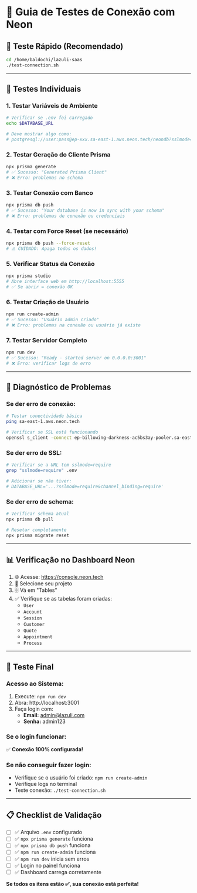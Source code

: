 # 🧪 Guia de Testes de Conexão com Neon

## 🚀 **Teste Rápido (Recomendado)**
```bash
cd /home/baldochi/lazuli-saas
./test-connection.sh
```

---

## 🔧 **Testes Individuais**

### **1. Testar Variáveis de Ambiente**
```bash
# Verificar se .env foi carregado
echo $DATABASE_URL

# Deve mostrar algo como:
# postgresql://user:pass@ep-xxx.sa-east-1.aws.neon.tech/neondb?sslmode=require
```

### **2. Testar Geração do Cliente Prisma**
```bash
npx prisma generate
# ✅ Sucesso: "Generated Prisma Client"
# ❌ Erro: problemas no schema
```

### **3. Testar Conexão com Banco**
```bash
npx prisma db push
# ✅ Sucesso: "Your database is now in sync with your schema"
# ❌ Erro: problemas de conexão ou credenciais
```

### **4. Testar com Force Reset (se necessário)**
```bash
npx prisma db push --force-reset
# ⚠️ CUIDADO: Apaga todos os dados!
```

### **5. Verificar Status da Conexão**
```bash
npx prisma studio
# Abre interface web em http://localhost:5555
# ✅ Se abrir = conexão OK
```

### **6. Testar Criação de Usuário**
```bash
npm run create-admin
# ✅ Sucesso: "Usuário admin criado"
# ❌ Erro: problemas na conexão ou usuário já existe
```

### **7. Testar Servidor Completo**
```bash
npm run dev
# ✅ Sucesso: "Ready - started server on 0.0.0.0:3001"
# ❌ Erro: verificar logs de erro
```

---

## 🐛 **Diagnóstico de Problemas**

### **Se der erro de conexão:**
```bash
# Testar conectividade básica
ping sa-east-1.aws.neon.tech

# Verificar se SSL está funcionando
openssl s_client -connect ep-billowing-darkness-ac5bs3ay-pooler.sa-east-1.aws.neon.tech:5432 -servername ep-billowing-darkness-ac5bs3ay-pooler.sa-east-1.aws.neon.tech
```

### **Se der erro de SSL:**
```bash
# Verificar se a URL tem sslmode=require
grep "sslmode=require" .env

# Adicionar se não tiver:
# DATABASE_URL='...?sslmode=require&channel_binding=require'
```

### **Se der erro de schema:**
```bash
# Verificar schema atual
npx prisma db pull

# Resetar completamente
npx prisma migrate reset
```

---

## 📊 **Verificação no Dashboard Neon**

1. 🌐 Acesse: https://console.neon.tech
2. 📁 Selecione seu projeto
3. 🗄️ Vá em "Tables" 
4. ✅ Verifique se as tabelas foram criadas:
   - `User`
   - `Account` 
   - `Session`
   - `Customer`
   - `Quote`
   - `Appointment`
   - `Process`

---

## 🎯 **Teste Final**

### **Acesso ao Sistema:**
1. Execute: `npm run dev`
2. Abra: http://localhost:3001
3. Faça login com:
   - **Email:** admin@lazuli.com
   - **Senha:** admin123

### **Se o login funcionar:**
✅ **Conexão 100% configurada!**

### **Se não conseguir fazer login:**
- Verifique se o usuário foi criado: `npm run create-admin`
- Verifique logs no terminal
- Teste conexão: `./test-connection.sh`

---

## 📋 **Checklist de Validação**

- [ ] ✅ Arquivo `.env` configurado
- [ ] ✅ `npx prisma generate` funciona
- [ ] ✅ `npx prisma db push` funciona  
- [ ] ✅ `npm run create-admin` funciona
- [ ] ✅ `npm run dev` inicia sem erros
- [ ] ✅ Login no painel funciona
- [ ] ✅ Dashboard carrega corretamente

**Se todos os itens estão ✅, sua conexão está perfeita!**
